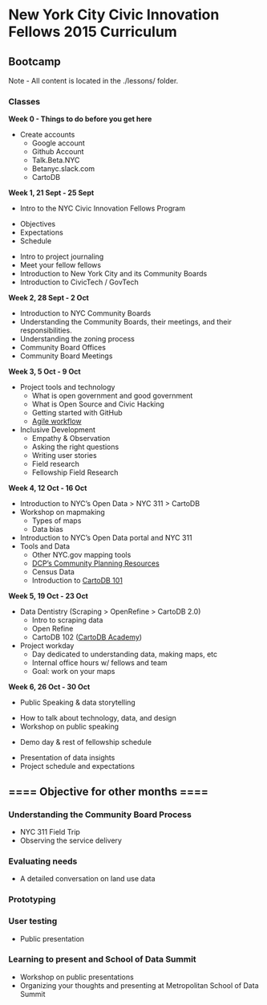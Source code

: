 # New York City Civic Innovation Fellows 2015 Curriculum 

## Bootcamp
Note - All content is located in the ./lessons/ folder. 

### Classes

**Week 0 - Things to do before you get here**

* Create accounts
  - Google account
  - Github Account 
  - Talk.Beta.NYC
  - Betanyc.slack.com
  - CartoDB


**Week 1, 21 Sept - 25 Sept**

 * Intro to the NYC Civic Innovation Fellows Program
  - Objectives
  - Expectations
  - Schedule
 * Intro to project journaling 
 * Meet your fellow fellows
 * Introduction to New York City and its Community Boards
 * Introduction to CivicTech / GovTech


**Week 2, 28 Sept - 2 Oct**

 * Introduction to NYC Community Boards 
 * Understanding the Community Boards, their meetings, and their responsibilities.
 * Understanding the zoning process
 * Community Board Offices 
 * Community Board Meetings


**Week 3, 5 Oct - 9 Oct**

* Project tools and technology 
  - What is open government and good government
  - What is Open Source and Civic Hacking
  - Getting started with GitHub
  - [Agile workflow](http://www.allaboutagile.com/what-is-agile-10-key-principles/)
* Inclusive Development 
  - Empathy & Observation
  - Asking the right questions
  - Writing user stories 
  - Field research 
  - Fellowship Field Research


**Week 4, 12 Oct - 16 Oct**

* Introduction to NYC’s Open Data > NYC 311 > CartoDB
* Workshop on mapmaking 
  - Types of maps
  - Data bias 
* Introduction to NYC’s Open Data portal and NYC 311
* Tools and Data
  - Other NYC.gov mapping tools
  - [DCP’s Community Planning Resources](http://www.slideshare.net/GaleABrewerMBP/mn-boro-board-presentation2014-1112updated?ref=http://manhattanbp.nyc.gov/html/community-boards/cb-member-resources.shtml)
  - Census Data
  - Introduction to [CartoDB 101](http://cartodb.com)



**Week 5, 19 Oct - 23 Oct**

* Data Dentistry (Scraping > OpenRefine > CartoDB 2.0)
  - Intro to scraping data 
  - Open Refine
  - CartoDB 102 ([CartoDB Academy](http://academy.cartodb.com))
* Project workday
  - Day dedicated to understanding data, making maps, etc
  - Internal office hours w/ fellows and team
  - Goal: work on your maps


**Week 6, 26 Oct - 30 Oct**

 * Public Speaking & data storytelling
  - How to talk about technology, data, and design
  - Workshop on public speaking
 * Demo day & rest of fellowship schedule
  - Presentation of data insights 
  - Project schedule and expectations



## ==== Objective for other months ====


### Understanding the Community Board Process
 * NYC 311 Field Trip
 * Observing the service delivery 

### Evaluating needs
 * A detailed conversation on land use data

### Prototyping

### User testing
 * Public presentation

### Learning to present and School of Data Summit
 * Workshop on public presentations
 * Organizing your thoughts and presenting at Metropolitan School of Data Summit
